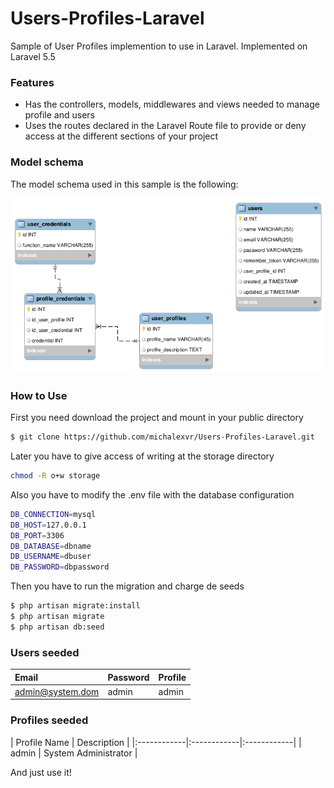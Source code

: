 # Users-Profiles-Laravel
Sample of User Profiles implemention to use in Laravel. Implemented on Laravel 5.5

### Features

 - Has the controllers, models, middlewares and views needed to manage profile and users
 - Uses the routes declared in the Laravel Route file to provide or deny access at the different sections of your project

### Model schema
The model schema used in this sample is the following:

[![N|Img](https://raw.githubusercontent.com/michalexvr/Users-Profiles-Laravel/master/database/migrations/User-Profiles-Laravel-Schema.png)](https://github.com/michalexvr/Users-Profiles-Laravel/blob/master/database/migrations/User-Profiles-Laravel-Schema.png)

### How to Use

First you need download the project and mount in your public directory
```sh
$ git clone https://github.com/michalexvr/Users-Profiles-Laravel.git
```
Later you have to give access of writing at the storage directory
```sh
chmod -R o+w storage
```
Also you have to modify the .env file with the database configuration
```sh
DB_CONNECTION=mysql
DB_HOST=127.0.0.1
DB_PORT=3306
DB_DATABASE=dbname
DB_USERNAME=dbuser
DB_PASSWORD=dbpassword
```
Then you have to run the migration and charge de seeds
```sh
$ php artisan migrate:install
$ php artisan migrate
$ php artisan db:seed
```
### Users seeded

|Email|Password|Profile|
|:------------|:------------|:------------|
| admin@system.dom | admin | admin |


### Profiles seeded

| Profile Name | Description |
|:------------|:------------|:------------|
| admin | System Administrator |

And just use it!
